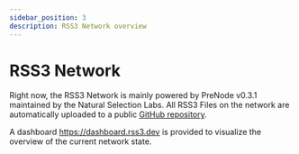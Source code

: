 ```yaml
---
sidebar_position: 3
description: RSS3 Network overview
---
```

# RSS3 Network

Right now, the RSS3 Network is mainly powered by PreNode v0.3.1 maintained by the Natural Selection Labs. All RSS3 Files on the network are automatically uploaded to a public [GitHub repository](https://github.com/NaturalSelectionLabs/RSS3-Network-Data).

A dashboard <https://dashboard.rss3.dev> is provided to visualize the overview of the current network state.

<!-- TODO: add from https://dashboard.rss3.dev/-->